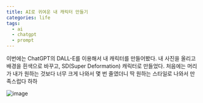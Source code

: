 ```yaml
---
title: AI로 귀여운 내 캐릭터 만들기
categories: life
tags:
  - ai
  - chatgpt
  - prompt
---
```


이번에는 ChatGPT의 DALL-E를 이용해서 내 캐릭터를 만들어봤다.
내 사진을 올리고 배경을 흰색으로 바꾸고, SD(Super Deformation) 캐릭터로 만들었다. 처음에는 머리가 내가 원하는 것보다 너무 크게 나와서 몇 번 줄였더니 딱 원하는 스타일로 나와서 만족스럽다 하하

![image](/assets/images/DALL·E%202024-01-01%2022.29.12%20-%20A%20super%20deformed%20character%20version%20of%20a%20young%20Asian%20man%20with%20black%20hair%20and%20a%20black%20t-shirt.%20This%20character%20has%20an%20even%20smaller%20head%20compared%20to%20the%20b%20copy.png)
